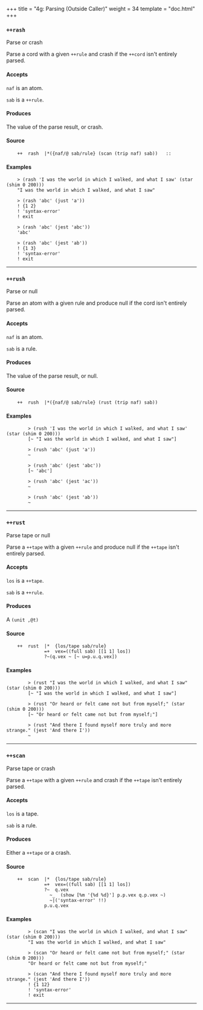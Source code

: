 +++
title = "4g: Parsing (Outside Caller)"
weight = 34
template = "doc.html"
+++

### `++rash`

Parse or crash

Parse a cord with a given `++rule` and crash if the `++cord` isn't entirely
parsed.

#### Accepts

`naf` is an atom.

`sab` is a `++rule`.

#### Produces

The value of the parse result, or crash.

#### Source

```hoon
    ++  rash  |*({naf/@ sab/rule} (scan (trip naf) sab))   ::
```

#### Examples

```
    > (rash 'I was the world in which I walked, and what I saw' (star (shim 0 200)))
    "I was the world in which I walked, and what I saw"

    > (rash 'abc' (just 'a'))
    ! {1 2}
    ! 'syntax-error'
    ! exit

    > (rash 'abc' (jest 'abc'))
    'abc'

    > (rash 'abc' (jest 'ab'))
    ! {1 3}
    ! 'syntax-error'
    ! exit
```


---
### `++rush`

Parse or null

Parse an atom with a given rule and produce null if the cord isn't
entirely parsed.

#### Accepts

`naf` is an atom.

`sab` is a rule.

#### Produces

The value of the parse result, or null.

#### Source

```hoon
    ++  rush  |*({naf/@ sab/rule} (rust (trip naf) sab))
```

#### Examples

```
        > (rush 'I was the world in which I walked, and what I saw' (star (shim 0 200)))
        [~ "I was the world in which I walked, and what I saw"]

        > (rush 'abc' (just 'a'))
        ~

        > (rush 'abc' (jest 'abc'))
        [~ 'abc']

        > (rush 'abc' (jest 'ac'))
        ~

        > (rush 'abc' (jest 'ab'))
        ~
```


---
### `++rust`

Parse tape or null

Parse a `++tape` with a given `++rule` and produce null if the `++tape` isn't
entirely parsed.

#### Accepts

`los` is a `++tape`.

`sab` is a `++rule`.

#### Produces

A `(unit ,@t)`

#### Source

```hoon
    ++  rust  |*  {los/tape sab/rule}
              =+  vex=((full sab) [[1 1] los])
              ?~(q.vex ~ [~ u=p.u.q.vex])
```

#### Examples

```
        > (rust "I was the world in which I walked, and what I saw" (star (shim 0 200)))
        [~ "I was the world in which I walked, and what I saw"]

        > (rust "Or heard or felt came not but from myself;" (star (shim 0 200)))
        [~ "Or heard or felt came not but from myself;"]

        > (rust "And there I found myself more truly and more strange." (jest 'And there I'))
        ~
```


---
### `++scan`

Parse tape or crash

Parse a `++tape` with a given `++rule` and crash if the `++tape` isn't entirely
parsed.

#### Accepts

`los` is a tape.

`sab` is a rule.

#### Produces

Either a `++tape` or a crash.

#### Source

```hoon
    ++  scan  |*  {los/tape sab/rule}
              =+  vex=((full sab) [[1 1] los])
              ?~  q.vex
                ~_  (show [%m '{%d %d}'] p.p.vex q.p.vex ~)
                ~|('syntax-error' !!)
              p.u.q.vex
```

#### Examples

```
        > (scan "I was the world in which I walked, and what I saw" (star (shim 0 200)))
        "I was the world in which I walked, and what I saw"

        > (scan "Or heard or felt came not but from myself;" (star (shim 0 200)))
        "Or heard or felt came not but from myself;"

        > (scan "And there I found myself more truly and more strange." (jest 'And there I'))
        ! {1 12}
        ! 'syntax-error'
        ! exit
```

---
